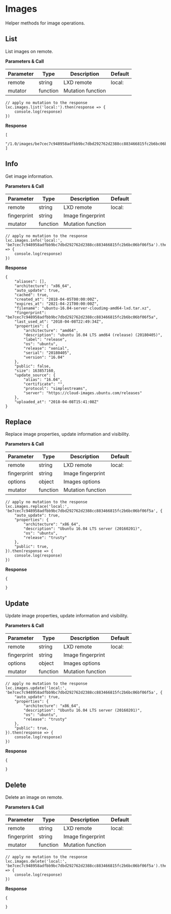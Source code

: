 # Images

Helper methods for image operations.

## List

List images on remote.

**Parameters & Call**

| Parameter    | Type          | Description   | Default       |
| ----------   | ------------- | ------------- | ------------- | 
| remote       | string        | LXD remote    | local:        |
| mutator      | function      | Mutation function |           |

```
// apply no mutation to the response
lxc.images.list('local:').then(response => {
    console.log(response)
})
```

**Response**
```
[
    "/1.0/images/be7cec7c948958adfbb9bc7dbd292762d2388cc883466815fc2b6bc06bf06f5a"
]
```

## Info

Get image information.

**Parameters & Call**

| Parameter    | Type          | Description   | Default       |
| ----------   | ------------- | ------------- | ------------- | 
| remote       | string        | LXD remote    | local:        |
| fingerprint  | string        | Image fingerprint |           |
| mutator      | function      | Mutation function |           |

```
// apply no mutation to the response
lxc.images.info('local:', 'be7cec7c948958adfbb9bc7dbd292762d2388cc883466815fc2b6bc06bf06f5a').then(response => {
    console.log(response)
})
```

**Response**

```
{
    "aliases": [],
    "architecture": "x86_64",
    "auto_update": true,
    "cached": true,
    "created_at": "2018-04-05T00:00:00Z",
    "expires_at": "2021-04-21T00:00:00Z",
    "filename": "ubuntu-16.04-server-cloudimg-amd64-lxd.tar.xz",
    "fingerprint": "be7cec7c948958adfbb9bc7dbd292762d2388cc883466815fc2b6bc06bf06f5a",
    "last_used_at": "2018-04-08T22:49:34Z",
    "properties": {
        "architecture": "amd64",
        "description": "ubuntu 16.04 LTS amd64 (release) (20180405)",
        "label": "release",
        "os": "ubuntu",
        "release": "xenial",
        "serial": "20180405",
        "version": "16.04"
    },
    "public": false,
    "size": 163857160,
    "update_source": {
        "alias": "16.04",
        "certificate": "",
        "protocol": "simplestreams",
        "server": "https://cloud-images.ubuntu.com/releases"
    },
    "uploaded_at": "2018-04-08T15:41:08Z"
}
```

## Replace

Replace image properties, update information and visibility.

**Parameters & Call**

| Parameter    | Type          | Description   | Default       |
| ----------   | ------------- | ------------- | ------------- | 
| remote       | string        | LXD remote    | local:        |
| fingerprint  | string        | Image fingerprint |           |
| options      | object        | Images options    |           |
| mutator      | function      | Mutation function |           |

```
// apply no mutation to the response
lxc.images.replace('local:', 'be7cec7c948958adfbb9bc7dbd292762d2388cc883466815fc2b6bc06bf06f5a', {
    "auto_update": true,
    "properties": {
        "architecture": "x86_64",
        "description": "Ubuntu 16.04 LTS server (20160201)",
        "os": "ubuntu",
        "release": "trusty"
    },
    "public": true,
}).then(response => {
    console.log(response)
})
```

**Response**

```
{
	
}
```

## Update

Update image properties, update information and visibility.

**Parameters & Call**

| Parameter    | Type          | Description   | Default       |
| ----------   | ------------- | ------------- | ------------- | 
| remote       | string        | LXD remote    | local:        |
| fingerprint  | string        | Image fingerprint |           |
| options      | object        | Images options    |           |
| mutator      | function      | Mutation function |           |

```
// apply no mutation to the response
lxc.images.update('local:', 'be7cec7c948958adfbb9bc7dbd292762d2388cc883466815fc2b6bc06bf06f5a', {
    "auto_update": true,
    "properties": {
        "architecture": "x86_64",
        "description": "Ubuntu 16.04 LTS server (20160201)",
        "os": "ubuntu",
        "release": "trusty"
    },
    "public": true,
}).then(response => {
    console.log(response)
})
```

**Response**

```
{
	
}
```

## Delete

Delete an image on remote.

**Parameters & Call**

| Parameter    | Type          | Description   | Default       |
| ----------   | ------------- | ------------- | ------------- | 
| remote       | string        | LXD remote    | local:        |
| fingerprint  | string        | Image fingerprint |           |
| mutator      | function      | Mutation function |           |

```
// apply no mutation to the response
lxc.images.delete('local:', 'be7cec7c948958adfbb9bc7dbd292762d2388cc883466815fc2b6bc06bf06f5a').then(response => {
    console.log(response)
})
```

**Response**

```
{
	
}
```
